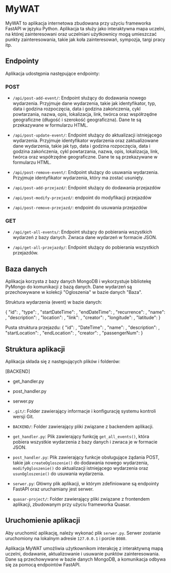 # MyWAT

MyWAT to aplikacja internetowa zbudowana przy użyciu frameworka FastAPI w języku Python. Aplikacja ta służy jako interaktywna mapa uczelni, na której zainteresowani oraz uczelniani użytkownicy mogą umieszczać punkty zainteresowania, takie jak koła zainteresowań, sympozja, targi pracy itp.

## Endpointy

Aplikacja udostępnia następujące endpointy:

### POST

- `/api/post-add-event/`: Endpoint służący do dodawania nowego wydarzenia. Przyjmuje dane wydarzenia, takie jak identyfikator, typ, data i godzina rozpoczęcia, data i godzina zakończenia, cykl powtarzania, nazwa, opis, lokalizacja, link, twórca oraz współrzędne geograficzne (długość i szerokość geograficzna). Dane te są przekazywane w formularzu HTML.

- `/api/post-update-event/`: Endpoint służący do aktualizacji istniejącego wydarzenia. Przyjmuje identyfikator wydarzenia oraz zaktualizowane dane wydarzenia, takie jak typ, data i godzina rozpoczęcia, data i godzina zakończenia, cykl powtarzania, nazwa, opis, lokalizacja, link, twórca oraz współrzędne geograficzne. Dane te są przekazywane w formularzu HTML.

- `/api/post-remove-event/`: Endpoint służący do usuwania wydarzenia. Przyjmuje identyfikator wydarzenia, który ma zostać usunięty.

- `/api/post-add-przejazd/`: Endpoint służący do dodawania przejazdów
- `/api/post-modify-przejazd/`: endpoint do modyfikacji przejazdów
- `/api/post-remove-przejazd/`: endpoint do usuwania przejazdów

### GET

- `/api/get-all-events/`: Endpoint służący do pobierania wszystkich wydarzeń z bazy danych. Zwraca dane wydarzeń w formacie JSON.

- `/api/get-all-przejazdy/`: Endpoint służący do pobierania wszystkich przejazdów.
## Baza danych

Aplikacja korzysta z bazy danych MongoDB i wykorzystuje bibliotekę PyMongo do komunikacji z bazą danych. Dane wydarzeń są przechowywane w kolekcji "Ogloszenia" w bazie danych "Baza".

Struktura wydarzenia (event) w bazie danych:

{
 "id": <int>,
 "type": <str>,
 "startDateTime": <datetime>,
 "endDateTime": <datetime>,
 "recurrence": <str>,
 "name": <str>,
 "description": <str>,
 "location": <str>,
 "link": <str>,
 "creator": <str>,
 "longitude": <str>,
 "latitude": <str>
}

Pusta struktura przejazdu:
{
 "id": <int>,
 "DateTime": <datetime>,
 "name": <str>,
 "description": <str>,
 "startLocation": <str>,
 "endLocation": <str>,
 "creator": <str>,
 "passengerNum": <int>
}

## Struktura aplikacji

Aplikacja składa się z następujących plików i folderów:

[BACKEND]
- get_handler.py
- post_handler.py
- serwer.py

- `.git/`: Folder zawierający informacje i konfigurację systemu kontroli wersji Git.

- `BACKEND/`: Folder zawierający pliki związane z backendem aplikacji.
 - `get_handler.py`: Plik zawierający funkcję `get_all_events()`, która pobiera wszystkie wydarzenia z bazy danych i zwraca je w formacie JSON.
 - `post_handler.py`: Plik zawierający funkcje obsługujące żądania POST, takie jak `createOgloszenie()` do dodawania nowego wydarzenia, `modifyOgloszenie()` do aktualizacji istniejącego wydarzenia oraz `usunOgloszenie()` do usuwania wydarzenia.
 - `serwer.py`: Główny plik aplikacji, w którym zdefiniowane są endpointy FastAPI oraz uruchamiany jest serwer.

- `quasar-project/`: Folder zawierający pliki związane z frontendem aplikacji, zbudowanym przy użyciu frameworka Quasar.

## Uruchomienie aplikacji

Aby uruchomić aplikację, należy wykonać plik `serwer.py`. Serwer zostanie uruchomiony na lokalnym adresie `127.0.0.1` i porcie `8080`.

Aplikacja MyWAT umożliwia użytkownikom interakcję z interaktywną mapą uczelni, dodawanie, aktualizowanie i usuwanie punktów zainteresowania. Dane są przechowywane w bazie danych MongoDB, a komunikacja odbywa się za pomocą endpointów FastAPI.